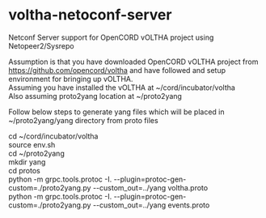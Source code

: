 # voltha-netoconf-server
Netconf Server support for OpenCORD vOLTHA project using Netopeer2/Sysrepo

Assumption is that you have downloaded OpenCORD vOLTHA project from https://github.com/opencord/voltha and have followed and setup environment for bringing up vOLTHA. <br />
Assuming you have installed the vOLTHA at ~/cord/incubator/voltha<br />
Also assuming proto2yang location at ~/proto2yang<br />

Follow below steps to generate yang files which will be placed in ~/proto2yang/yang directory from proto files<br />

cd ~/cord/incubator/voltha<br />
source env.sh<br />
cd ~/proto2yang<br />
mkdir yang<br />
cd protos<br />
python -m grpc.tools.protoc -I. --plugin=protoc-gen-custom=./proto2yang.py --custom_out=../yang voltha.proto<br />
python -m grpc.tools.protoc -I. --plugin=protoc-gen-custom=./proto2yang.py --custom_out=../yang events.proto<br />

